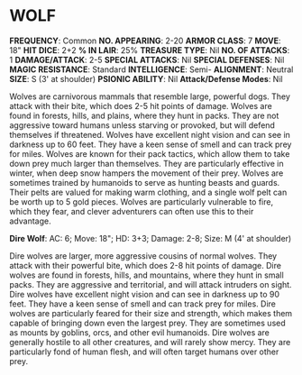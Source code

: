 # WOLF

**FREQUENCY**: Common
**NO. APPEARING**: 2-20
**ARMOR CLASS**: 7
**MOVE**: 18"
**HIT DICE**: 2+2
**% IN LAIR**: 25%
**TREASURE TYPE**: Nil
**NO. OF ATTACKS**: 1
**DAMAGE/ATTACK**: 2-5
**SPECIAL ATTACKS**: Nil
**SPECIAL DEFENSES**: Nil
**MAGIC RESISTANCE**: Standard
**INTELLIGENCE**: Semi-
**ALIGNMENT**: Neutral
**SIZE**: S (3' at shoulder)
**PSIONIC ABILITY**: Nil
**Attack/Defense Modes**: Nil

Wolves are carnivorous mammals that resemble large, powerful dogs. They attack with their bite, which does 2-5 hit points of damage. Wolves are found in forests, hills, and plains, where they hunt in packs. They are not aggressive toward humans unless starving or provoked, but will defend themselves if threatened. Wolves have excellent night vision and can see in darkness up to 60 feet. They have a keen sense of smell and can track prey for miles. Wolves are known for their pack tactics, which allow them to take down prey much larger than themselves. They are particularly effective in winter, when deep snow hampers the movement of their prey. Wolves are sometimes trained by humanoids to serve as hunting beasts and guards. Their pelts are valued for making warm clothing, and a single wolf pelt can be worth up to 5 gold pieces. Wolves are particularly vulnerable to fire, which they fear, and clever adventurers can often use this to their advantage.

**Dire Wolf**:
AC: 6; Move: 18"; HD: 3+3; Damage: 2-8; Size: M (4' at shoulder)

Dire wolves are larger, more aggressive cousins of normal wolves. They attack with their powerful bite, which does 2-8 hit points of damage. Dire wolves are found in forests, hills, and mountains, where they hunt in small packs. They are aggressive and territorial, and will attack intruders on sight. Dire wolves have excellent night vision and can see in darkness up to 90 feet. They have a keen sense of smell and can track prey for miles. Dire wolves are particularly feared for their size and strength, which makes them capable of bringing down even the largest prey. They are sometimes used as mounts by goblins, orcs, and other evil humanoids. Dire wolves are generally hostile to all other creatures, and will rarely show mercy. They are particularly fond of human flesh, and will often target humans over other prey.
